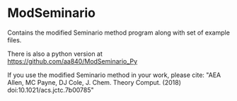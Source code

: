 # ModSeminario
Contains the modified Seminario method program along with set of example files.

There is also a python version at https://github.com/aa840/ModSeminario_Py

If you use the modified Seminario method in your work, please cite:
"AEA Allen, MC Payne, DJ Cole, J. Chem. Theory Comput. (2018) doi:10.1021/acs.jctc.7b00785"
